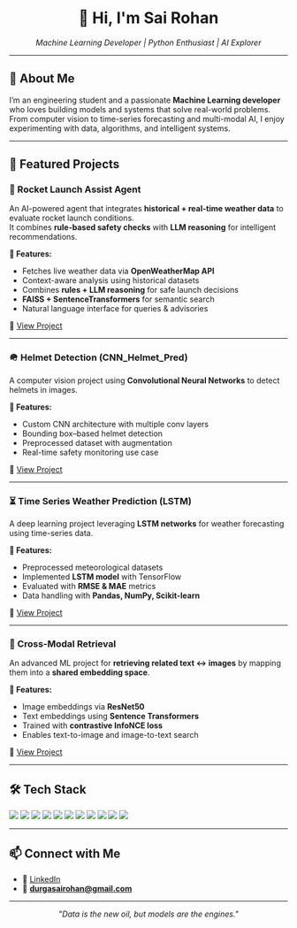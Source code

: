 <h1 align="center">👋 Hi, I'm Sai Rohan</h1>
<p align="center">
  <i>Machine Learning Developer | Python Enthusiast | AI Explorer</i>
</p>

---

## 📌 About Me  

I’m an engineering student and a passionate **Machine Learning developer** who loves building models and systems that solve real-world problems.  
From computer vision to time-series forecasting and multi-modal AI, I enjoy experimenting with data, algorithms, and intelligent systems.

---

## 🚀 Featured Projects  

### 🚀 Rocket Launch Assist Agent  
An AI-powered agent that integrates **historical + real-time weather data** to evaluate rocket launch conditions.  
It combines **rule-based safety checks** with **LLM reasoning** for intelligent recommendations.  

**🔹 Features:**  
- Fetches live weather data via **OpenWeatherMap API**  
- Context-aware analysis using historical datasets  
- Combines **rules + LLM reasoning** for safe launch decisions  
- **FAISS + SentenceTransformers** for semantic search  
- Natural language interface for queries & advisories

🔗 [View Project](https://github.com/Johnaaron0108/Rocket_launchin_aaist_AGENT)

---

### 🪖 Helmet Detection (CNN_Helmet_Pred)  
A computer vision project using **Convolutional Neural Networks** to detect helmets in images.  

**🔹 Features:**  
- Custom CNN architecture with multiple conv layers  
- Bounding box–based helmet detection  
- Preprocessed dataset with augmentation  
- Real-time safety monitoring use case  

🔗 [View Project](https://github.com/Johnaaron0108/CNN_Helmet_Pred)

---

### ⏳ Time Series Weather Prediction (LSTM)  
A deep learning project leveraging **LSTM networks** for weather forecasting using time-series data.  

**🔹 Features:**  
- Preprocessed meteorological datasets  
- Implemented **LSTM model** with TensorFlow  
- Evaluated with **RMSE & MAE** metrics  
- Data handling with **Pandas, NumPy, Scikit-learn**

🔗 [View Project](https://github.com/Johnaaron0108/Time_Ser_LSTM)

---

### 🔀 Cross-Modal Retrieval  
An advanced ML project for **retrieving related text ↔ images** by mapping them into a **shared embedding space**.  

**🔹 Features:**  
- Image embeddings via **ResNet50**  
- Text embeddings using **Sentence Transformers**  
- Trained with **contrastive InfoNCE loss**  
- Enables text-to-image and image-to-text search

🔗 [View Project](https://github.com/Johnaaron0108/Cross_model_retrieval)

---

## 🛠️ Tech Stack  

<p>
  <img src="https://img.shields.io/badge/Python-3776AB?style=for-the-badge&logo=python&logoColor=white"/>
  <img src="https://img.shields.io/badge/TensorFlow-FF6F00?style=for-the-badge&logo=tensorflow&logoColor=white"/>
  <img src="https://img.shields.io/badge/Keras-D00000?style=for-the-badge&logo=keras&logoColor=white"/>
  <img src="https://img.shields.io/badge/Scikit--learn-F7931E?style=for-the-badge&logo=scikit-learn&logoColor=white"/>
  <img src="https://img.shields.io/badge/NumPy-013243?style=for-the-badge&logo=numpy&logoColor=white"/>
  <img src="https://img.shields.io/badge/Pandas-150458?style=for-the-badge&logo=pandas&logoColor=white"/>
  <img src="https://img.shields.io/badge/NLTK-85C12E?style=for-the-badge&logoColor=white"/>
  <img src="https://img.shields.io/badge/OpenWeatherMap-FFB400?style=for-the-badge&logo=weather&logoColor=white"/>
  <img src="https://img.shields.io/badge/FAISS-0066CC?style=for-the-badge&logo=meta&logoColor=white"/>
  <img src="https://img.shields.io/badge/GitHub-181717?style=for-the-badge&logo=github&logoColor=white"/>
  <img src="https://img.shields.io/badge/Google%20Colab-F9AB00?style=for-the-badge&logo=googlecolab&logoColor=white"/>
</p>

---

## 📫 Connect with Me  

- 💼 [LinkedIn](https://www.linkedin.com/in/b-durga-sai-rohan-94334a291/)  
- 📧 **durgasairohan@gmail.com**  

---

<p align="center"><i>"Data is the new oil, but models are the engines."</i></p>
